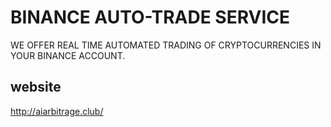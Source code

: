# BINANCE AUTO-TRADE SERVICE
WE OFFER REAL TIME AUTOMATED TRADING OF CRYPTOCURRENCIES IN YOUR BINANCE ACCOUNT.

## website
http://aiarbitrage.club/